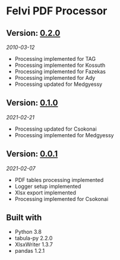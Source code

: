 # Felvi PDF Processor

## Version: [0.2.0](https://github.com/iocsai/python-felvi-pdf/commit/97082a3eb5cd5c37068139c0ffbd06a049430da8)
*2010-03-12*
* Processing implemented for TAG
* Processing implemented for Kossuth
* Processing implemented for Fazekas
* Processing implemented for Ady
* Processing updated for Medgyessy

## Version: [0.1.0](https://github.com/iocsai/python-felvi-pdf/commit/7f0d23e4abec960ad7e0f9cc1911b6170bb4c0c8)
*2021-02-21*
* Processing updated for Csokonai
* Processing implemented for Medgyessy

## Version: [0.0.1](https://github.com/iocsai/python-felvi-pdf/commit/989efefac9412bd89217f1e6f6c16b7533f204e9)
*2021-02-07*
* PDF tables processing implemented
* Logger setup implemented
* Xlsx export implemented
* Processing implemented for Csokonai

## Built with
* Python 3.8
* tabula-py 2.2.0
* XlsxWriter 1.3.7
* pandas 1.2.1
